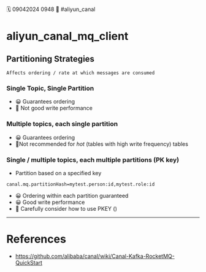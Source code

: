 🗓️ 09042024 0948
📎 #aliyun_canal

# aliyun_canal_mq_client

## Partitioning Strategies

```ad-important
Affects ordering / rate at which messages are consumed
```

### Single Topic, Single Partition

- 😀 Guarantees ordering
- 🙁 Not good write performance

### Multiple topics, each single partition

- 😀 Guarantees ordering
- 🙁Not recommended for _hot_ (tables with high write frequency) tables

### Single / multiple topics, each multiple partitions (PK key)

- Partition based on a specified key

```
canal.mq.partitionHash=mytest.person:id,mytest.role:id
```

- 😀 Ordering within each partition guaranteed
- 😀 Good write performance
- 🙁 Carefully consider how to use PKEY ()

---

# References

- https://github.com/alibaba/canal/wiki/Canal-Kafka-RocketMQ-QuickStart
